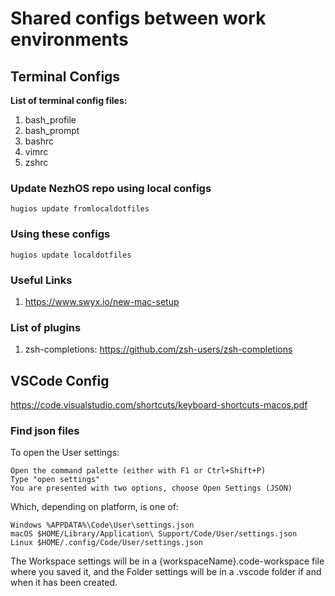 # Shared configs between work environments

## Terminal Configs

**List of terminal config files:**

1. bash_profile
2. bash_prompt
3. bashrc
4. vimrc
5. zshrc

### Update NezhOS repo using local configs

```
hugios update fromlocaldotfiles 
```
### Using these configs

```
hugios update localdotfiles
```

### Useful Links

1. https://www.swyx.io/new-mac-setup

### List of plugins

1. zsh-completions: https://github.com/zsh-users/zsh-completions

## VSCode Config
 
https://code.visualstudio.com/shortcuts/keyboard-shortcuts-macos.pdf

### Find json files

To open the User settings:

    Open the command palette (either with F1 or Ctrl+Shift+P)
    Type "open settings"
    You are presented with two options, choose Open Settings (JSON)

Which, depending on platform, is one of:

    Windows %APPDATA%\Code\User\settings.json
    macOS $HOME/Library/Application\ Support/Code/User/settings.json
    Linux $HOME/.config/Code/User/settings.json

The Workspace settings will be in a {workspaceName}.code-workspace file where you saved it, and the Folder settings will be in a .vscode folder if and when it has been created.